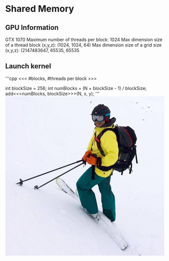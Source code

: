 # Shared Memory

## GPU Information
GTX 1070
Maximum number of threads per block:           1024
Max dimension size of a thread block (x,y,z): (1024, 1024, 64)
Max dimension size of a grid size    (x,y,z): (2147483647, 65535, 65535

## Launch kernel
'''cpp
<<< #blocks, #threads per block >>>

int blockSize = 256;
int numBlocks = (N + blockSize - 1) / blockSize;
add<<<numBlocks, blockSize>>>(N, x, y);
'''
![alt text](highres_255807524.jpeg)
